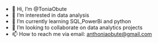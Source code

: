 - 👋 Hi, I’m @ToniaObute
- 👀 I’m interested in data analysis 
- 🌱 I’m currently learning SQL,PowerBi and python
- 💞️ I’m looking to collaborate on data analytics projects
- 📫 How to reach me via email: anthoniaobute@gmail.com

<!---
ToniaObute/ToniaObute is a ✨ special ✨ repository because its `README.md` (this file) appears on your GitHub profile.
You can click the Preview link to take a look at your changes.
--->

